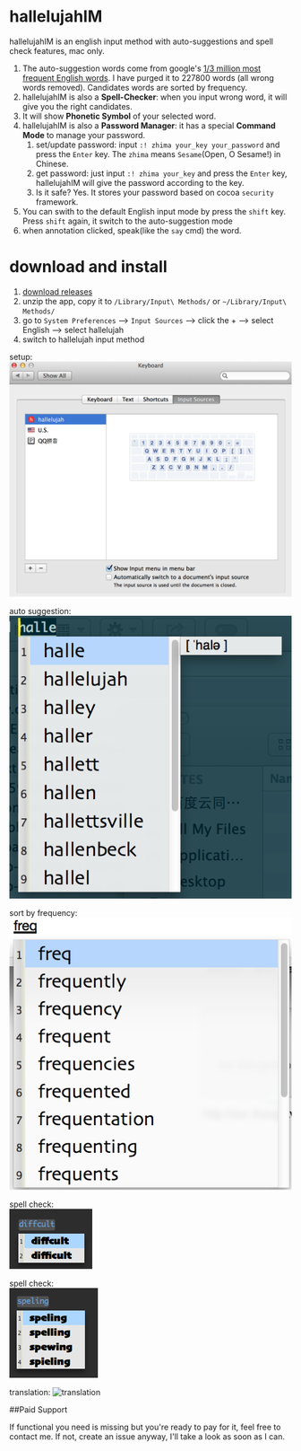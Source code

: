 hallelujahIM
============

hallelujahIM is  an english input method with auto-suggestions and spell check features, mac only.

1. The auto-suggestion words come from google's  [1/3 million most frequent English words](http://norvig.com/ngrams/count_1w.txt). I have purged it to 227800 words (all wrong words removed). Candidates words are sorted by frequency.
2. hallelujahIM is also a __Spell-Checker__: when you input wrong word, it will give you the right candidates.
3. It will show __Phonetic Symbol__ of your selected word.
4. hallelujahIM is also a __Password Manager__: it has a special __Command Mode__ to manage your password.
    1. set/update password: input `:! zhima your_key your_password` and press the `Enter` key. The `zhima` means `Sesame`(Open, O Sesame!) in Chinese. 
    2. get password: just input `:! zhima your_key` and press the `Enter` key, hallelujahIM will give the password according to the key.
    3. Is it safe? Yes. It stores your password based on cocoa `security` framework. 
5. You can swith to the default English input mode by press the `shift` key. Press `shift` again, it switch to the auto-suggestion mode
6. when annotation clicked, speak(like the `say` cmd) the word.

download and install
======
1. [download releases](https://github.com/dongyuwei/hallelujahIM/releases)
2. unzip the app, copy it to `/Library/Input\ Methods/` or `~/Library/Input\ Methods/`
3. go to `System Preferences` --> `Input Sources` --> click the + --> select English --> select hallelujah
4. switch to hallelujah input method

setup:<br/>
![setup](https://github.com/dongyuwei/NumberInput_IMKit_Sample/blob/master/object-c/hallelujahIM/snapshots/setup.png?raw=true)

auto suggestion:<br/>
![auto-suggestion](https://github.com/dongyuwei/NumberInput_IMKit_Sample/blob/master/object-c/hallelujahIM/snapshots/auto-suggestion-2.png?raw=true)

sort by frequency:<br/>
![sort-by-frequency](https://github.com/dongyuwei/NumberInput_IMKit_Sample/blob/master/object-c/hallelujahIM/snapshots/sort-by-frequency-2.png?raw=true)

spell check:<br/>
![spell-check](https://github.com/dongyuwei/NumberInput_IMKit_Sample/blob/master/object-c/hallelujahIM/snapshots/spell-check-1.png?raw=true)

spell check:<br/>
![spell-check-2](https://github.com/dongyuwei/NumberInput_IMKit_Sample/blob/master/object-c/hallelujahIM/snapshots/spell-check-2.png?raw=true)

translation:
![translation](https://github.com/dongyuwei/hallelujahIM/blob/master/snapshots/translation.png)


##Paid Support

If functional you need is missing but you're ready to pay for it, feel free to contact me. If not, create an issue anyway, I'll take a look as soon as I can.
